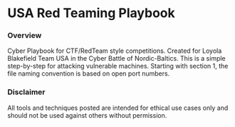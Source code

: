 # USA Red Teaming Playbook
### Overview
Cyber Playbook for CTF/RedTeam style competitions. Created for Loyola Blakefield Team USA in the Cyber Battle of Nordic-Baltics. This is a simple step-by-step for attacking vulnerable machines. 
Starting with section 1, the file naming convention is based on open port numbers.


### Disclaimer
All tools and techniques posted are intended for ethical use cases only and should not be used against others without permission.
